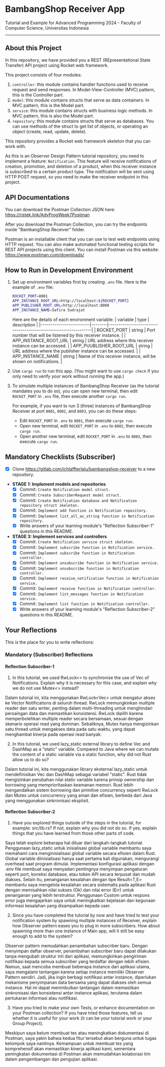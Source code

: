 # BambangShop Receiver App
Tutorial and Example for Advanced Programming 2024 - Faculty of Computer Science, Universitas Indonesia

---

## About this Project
In this repository, we have provided you a REST (REpresentational State Transfer) API project using Rocket web framework.

This project consists of four modules:
1.  `controller`: this module contains handler functions used to receive request and send responses.
    In Model-View-Controller (MVC) pattern, this is the Controller part.
2.  `model`: this module contains structs that serve as data containers.
    In MVC pattern, this is the Model part.
3.  `service`: this module contains structs with business logic methods.
    In MVC pattern, this is also the Model part.
4.  `repository`: this module contains structs that serve as databases.
    You can use methods of the struct to get list of objects, or operating an object (create, read, update, delete).

This repository provides a Rocket web framework skeleton that you can work with.

As this is an Observer Design Pattern tutorial repository, you need to implement a feature: `Notification`.
This feature will receive notifications of creation, promotion, and deletion of a product, when this receiver instance is subscribed to a certain product type.
The notification will be sent using HTTP POST request, so you need to make the receiver endpoint in this project.

## API Documentations

You can download the Postman Collection JSON here: https://ristek.link/AdvProgWeek7Postman

After you download the Postman Collection, you can try the endpoints inside "BambangShop Receiver" folder.

Postman is an installable client that you can use to test web endpoints using HTTP request.
You can also make automated functional testing scripts for REST API projects using this client.
You can install Postman via this website: https://www.postman.com/downloads/

## How to Run in Development Environment
1.  Set up environment variables first by creating `.env` file.
    Here is the example of `.env` file:
    ```bash
    ROCKET_PORT=8001
    APP_INSTANCE_ROOT_URL=http://localhost:${ROCKET_PORT}
    APP_PUBLISHER_ROOT_URL=http://localhost:8000
    APP_INSTANCE_NAME=Safira Sudrajat
    ```
    Here are the details of each environment variable:
    | variable                | type   | description                                                     |
    |-------------------------|--------|-----------------------------------------------------------------|
    | ROCKET_PORT             | string | Port number that will be listened by this receiver instance.    |
    | APP_INSTANCE_ROOT_URL   | string | URL address where this receiver instance can be accessed.       |
    | APP_PUUBLISHER_ROOT_URL | string | URL address where the publisher instance can be accessed.       |
    | APP_INSTANCE_NAME       | string | Name of this receiver instance, will be shown on notifications. |
2.  Use `cargo run` to run this app.
    (You might want to use `cargo check` if you only need to verify your work without running the app.)
3.  To simulate multiple instances of BambangShop Receiver (as the tutorial mandates you to do so),
    you can open new terminal, then edit `ROCKET_PORT` in `.env` file, then execute another `cargo run`.

    For example, if you want to run 3 (three) instances of BambangShop Receiver at port `8001`, `8002`, and `8003`, you can do these steps:
    -   Edit `ROCKET_PORT` in `.env` to `8001`, then execute `cargo run`.
    -   Open new terminal, edit `ROCKET_PORT` in `.env` to `8002`, then execute `cargo run`.
    -   Open another new terminal, edit `ROCKET_PORT` in `.env` to `8003`, then execute `cargo run`.

## Mandatory Checklists (Subscriber)
-   [x] Clone https://gitlab.com/ichlaffterlalu/bambangshop-receiver to a new repository.
-   **STAGE 1: Implement models and repositories**
    -   [x] Commit: `Create Notification model struct.`
    -   [x] Commit: `Create SubscriberRequest model struct.`
    -   [x] Commit: `Create Notification database and Notification repository struct skeleton.`
    -   [x] Commit: `Implement add function in Notification repository.`
    -   [x] Commit: `Implement list_all_as_string function in Notification repository.`
    -   [x] Write answers of your learning module's "Reflection Subscriber-1" questions in this README.
-   **STAGE 3: Implement services and controllers**
    -   [x] Commit: `Create Notification service struct skeleton.`
    -   [x] Commit: `Implement subscribe function in Notification service.`
    -   [x] Commit: `Implement subscribe function in Notification controller.`
    -   [x] Commit: `Implement unsubscribe function in Notification service.`
    -   [x] Commit: `Implement unsubscribe function in Notification controller.`
    -   [x] Commit: `Implement receive_notification function in Notification service.`
    -   [x] Commit: `Implement receive function in Notification controller.`
    -   [x] Commit: `Implement list_messages function in Notification service.`
    -   [x] Commit: `Implement list function in Notification controller.`
    -   [x] Write answers of your learning module's "Reflection Subscriber-2" questions in this README.

## Your Reflections
This is the place for you to write reflections:

### Mandatory (Subscriber) Reflections

#### Reflection Subscriber-1
1. In this tutorial, we used RwLock<> to synchronise the use of Vec of Notifications. Explain why it is necessary for this case, and explain why we do not use Mutex<> instead?

Dalam tutorial ini, kita menggunakan RwLock<Vec<Notifications>> untuk mengatur akses ke Vector Notifications di seluruh thread. RwLock memungkinkan multiple reader dan satu writer, penting dalam multi-threading untuk menghindari persaingan data dan memastikan konsistensi. RwLock dipilih karena memperbolehkan multiple reader secara bersamaan, sesuai dengan skenario operasi read yang dominan. Sebaliknya, Mutex hanya mengizinkan satu thread untuk mengakses data pada satu waktu, yang dapat menghambat kinerja pada operasi read banyak.

2. In this tutorial, we used lazy_static external library to define Vec and DashMap as a “static” variable. Compared to Java where we can mutate the content of a static variable via a static function, why did not Rust allow us to do so?

Dalam tutorial ini, kita menggunakan library eksternal lazy_static untuk mendefinisikan Vec dan DashMap sebagai variabel "static". Rust tidak mengizinkan perubahan nilai static variable karena prinsip ownership dan borrowing yang memprioritaskan keamanan memori. Rust lebih mengandalkan sistem borrowing dan primitive concurrency seperti RwLock dan Mutex untuk concurrency yang aman dan efisien, berbeda dari Java yang menggunakan sinkronisasi eksplisit.

#### Reflection Subscriber-2

1. Have you explored things outside of the steps in the tutorial, for example: src/lib.rs? If not, explain why you did not do so. If yes, explain things that you have learned from those other parts of code.

Saya telah explore beberapa hal diluar dari langkah-langkah tutorial. Penggunaan lazy_static untuk inisialisasi global variable membantu saya memahami cara menginisialisasi global variable secara efisien dalam Rust. Global variable diinisialisasi hanya saat pertama kali digunakan, mengurangi overhead saat program dimulai. Implementasi konfigurasi aplikasi dengan .env file membuat saya menyadari pentingnya menyimpan pengaturan seperti port, koneksi database, atau token API secara terpusat dan mudah diakses. Selain itu, penanganan kesalahan dengan tipe Result<T,E> membantu saya mengelola kesalahan secara sistematis pada aplikasi Rust dengan memisahkan nilai sukses (Ok) dan nilai error (Err) untuk penanganan yang lebih terstruktur. Penggunaan Custom<Json> untuk respons error juga mengajarkan saya untuk meningkatkan kejelasan dan kegunaan informasi kesalahan yang disampaikan kepada user.

2. Since you have completed the tutorial by now and have tried to test your notification system by spawning multiple instances of Receiver, explain how Observer pattern eases you to plug in more subscribers. How about spawning more than one instance of Main app, will it still be easy enough to add to the system?

Observer pattern memudahkan penambahan subscriber baru. Dengan menyimpan daftar observer, penambahan subscriber baru dapat dilakukan tanpa mengubah struktur inti dari aplikasi, memungkinkan pengiriman notifikasi kepada semua subscriber yang terdaftar dengan lebih efisien. Namun, saat mencoba membuat beberapa instance dari aplikasi utama, saya mengalami tantangan karena setiap instance memiliki Observer Pattern sendiri. Jadi, jika ingin berbagi notifikasi antar instance, diperlukan mekanisme penyimpanan data bersama yang dapat diakses oleh semua instance. Hal ini dapat menimbulkan tantangan dalam memastikan sinkronisasi dan konsistensi antar instance aplikasi, terutama dalam pertukaran informasi atau notifikasi.

3. Have you tried to make your own Tests, or enhance documentation on your Postman collection? If you have tried those features, tell us whether it is useful for your work (it can be your tutorial work or your Group Project).

Meskipun saya belum membuat tes atau meningkatkan dokumentasi di Postman, saya yakin bahwa kedua fitur tersebut akan berguna untuk tugas kelompok saya nantinya. Kemampuan untuk membuat tes yang komprehensif akan memastikan kinerja aplikasi kami, sementara peningkatan dokumentasi di Postman akan memudahkan kolaborasi tim dalam pengembangan dan pengujian aplikasi.